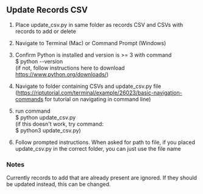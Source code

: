 ## Update Records CSV

1. Place update_csv.py in same folder as records CSV and CSVs with records to add or delete  

2. Navigate to Terminal (Mac) or Command Prompt (Windows)  

3. Confirm Python is installed and version is >= 3 with command  
\$ python --version  
(if not, follow instructions here to download https://www.python.org/downloads/)  

4. Navigate to folder containing CSVs and update_csv.py file  
(https://riptutorial.com/terminal/example/26023/basic-navigation-commands for tutorial on navigating in command line)

5. run command  
\$ python update_csv.py  
(if this doesn't work, try command:  
\$ python3 update_csv.py) 

6. Follow prompted instructions. When asked for path to file, if you placed update_csv.py in the correct folder, you can just use the file name 

### Notes
Currently records to add that are already present are ignored. If they should be updated instead, this can be changed.